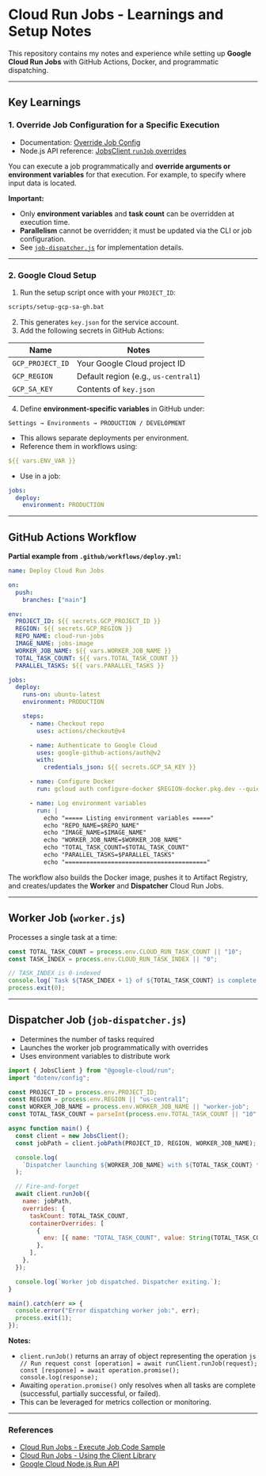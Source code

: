# Cloud Run Jobs - Learnings and Setup Notes

This repository contains my notes and experience while setting up **Google Cloud Run Jobs** with GitHub Actions, Docker, and programmatic dispatching.

---

## Key Learnings

### 1. Override Job Configuration for a Specific Execution

- Documentation: [Override Job Config](https://cloud.google.com/run/docs/execute/jobs#override-job-configuration)
- Node.js API reference: [JobsClient `runJob` overrides](https://cloud.google.com/nodejs/docs/reference/run/latest/run/protos.google.cloud.run.v2.runjobrequest.ioverrides)

You can execute a job programmatically and **override arguments or environment variables** for that execution. For example, to specify where input data is located.

**Important:**

- Only **environment variables** and **task count** can be overridden at execution time.
- **Parallelism** cannot be overridden; it must be updated via the CLI or job configuration.
- See [`job-dispatcher.js`](./job-dispatcher.js) for implementation details.

---

### 2. Google Cloud Setup

1. Run the setup script once with your `PROJECT_ID`:

```bat
scripts/setup-gcp-sa-gh.bat
```

2. This generates `key.json` for the service account.
3. Add the following secrets in GitHub Actions:

| Name             | Notes                                |
| ---------------- | ------------------------------------ |
| `GCP_PROJECT_ID` | Your Google Cloud project ID         |
| `GCP_REGION`     | Default region (e.g., `us-central1`) |
| `GCP_SA_KEY`     | Contents of `key.json`               |

4. Define **environment-specific variables** in GitHub under:

```
Settings → Environments → PRODUCTION / DEVELOPMENT
```

- This allows separate deployments per environment.
- Reference them in workflows using:

```yaml
${{ vars.ENV_VAR }}
```

- Use in a job:

```yaml
jobs:
  deploy:
    environment: PRODUCTION
```

---

## GitHub Actions Workflow

**Partial example from `.github/workflows/deploy.yml`:**

```yaml
name: Deploy Cloud Run Jobs

on:
  push:
    branches: ["main"]

env:
  PROJECT_ID: ${{ secrets.GCP_PROJECT_ID }}
  REGION: ${{ secrets.GCP_REGION }}
  REPO_NAME: cloud-run-jobs
  IMAGE_NAME: jobs-image
  WORKER_JOB_NAME: ${{ vars.WORKER_JOB_NAME }}
  TOTAL_TASK_COUNT: ${{ vars.TOTAL_TASK_COUNT }}
  PARALLEL_TASKS: ${{ vars.PARALLEL_TASKS }}

jobs:
  deploy:
    runs-on: ubuntu-latest
    environment: PRODUCTION

    steps:
      - name: Checkout repo
        uses: actions/checkout@v4

      - name: Authenticate to Google Cloud
        uses: google-github-actions/auth@v2
        with:
          credentials_json: ${{ secrets.GCP_SA_KEY }}

      - name: Configure Docker
        run: gcloud auth configure-docker $REGION-docker.pkg.dev --quiet

      - name: Log environment variables
        run: |
          echo "===== Listing environment variables ====="
          echo "REPO_NAME=$REPO_NAME"
          echo "IMAGE_NAME=$IMAGE_NAME"
          echo "WORKER_JOB_NAME=$WORKER_JOB_NAME"
          echo "TOTAL_TASK_COUNT=$TOTAL_TASK_COUNT"
          echo "PARALLEL_TASKS=$PARALLEL_TASKS"
          echo "========================================"
```

The workflow also builds the Docker image, pushes it to Artifact Registry, and creates/updates the **Worker** and **Dispatcher** Cloud Run Jobs.

---

## Worker Job (`worker.js`)

Processes a single task at a time:

```js
const TOTAL_TASK_COUNT = process.env.CLOUD_RUN_TASK_COUNT || "10";
const TASK_INDEX = process.env.CLOUD_RUN_TASK_INDEX || "0";

// TASK_INDEX is 0-indexed
console.log(`Task ${TASK_INDEX + 1} of ${TOTAL_TASK_COUNT} is complete.`);
process.exit(0);
```

---

## Dispatcher Job (`job-dispatcher.js`)

- Determines the number of tasks required
- Launches the worker job programmatically with overrides
- Uses environment variables to distribute work

```js
import { JobsClient } from "@google-cloud/run";
import "dotenv/config";

const PROJECT_ID = process.env.PROJECT_ID;
const REGION = process.env.REGION || "us-central1";
const WORKER_JOB_NAME = process.env.WORKER_JOB_NAME || "worker-job";
const TOTAL_TASK_COUNT = parseInt(process.env.TOTAL_TASK_COUNT || "10", 10);

async function main() {
  const client = new JobsClient();
  const jobPath = client.jobPath(PROJECT_ID, REGION, WORKER_JOB_NAME);

  console.log(
    `Dispatcher launching ${WORKER_JOB_NAME} with ${TOTAL_TASK_COUNT} tasks`
  );

  // Fire-and-forget
  await client.runJob({
    name: jobPath,
    overrides: {
      taskCount: TOTAL_TASK_COUNT,
      containerOverrides: [
        {
          env: [{ name: "TOTAL_TASK_COUNT", value: String(TOTAL_TASK_COUNT) }],
        },
      ],
    },
  });

  console.log(`Worker job dispatched. Dispatcher exiting.`);
}

main().catch(err => {
  console.error("Error dispatching worker job:", err);
  process.exit(1);
});
```

**Notes:**

- `client.runJob()` returns an array of object representing the operation
  `js
// Run request
const [operation] = await runClient.runJob(request);
const [response] = await operation.promise();
console.log(response);
`
- Awaiting `operation.promise()` only resolves when all tasks are complete (successful, partially successful, or failed).
- This can be leveraged for metrics collection or monitoring.

---

### References

- [Cloud Run Jobs - Execute Job Code Sample](https://github.com/googleapis/google-cloud-node/blob/main/packages/google-cloud-run/samples/generated/v2/jobs.run_job.js)
- [Cloud Run Jobs - Using the Client Library](https://googleapis.dev/nodejs/run/latest/#using-the-client-library)
- [Google Cloud Node.js Run API](https://cloud.google.com/nodejs/docs/reference/run/latest/run/protos.google.cloud.run.v2.runjobrequest.ioverrides)
